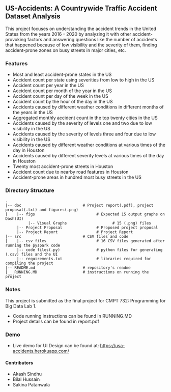 ## US-Accidents: A Countrywide Traffic Accident Dataset Analysis

This project focuses on understanding the accident trends in the United States from the years 2016 - 2020 by analyzing it with other accident-provoking factors and answering questions like the number of accidents that happened because of low visibility and the severity of them, finding accident-prone zones on busy streets in major cities, etc. 

### Features

- Most and least accident-prone states in the US
- Accident count per state using severities from low to high in the US
- Accident count per year in the US
- Accident count per month of the year in the US
- Accident count per day of the week in the US
- Accident count by the hour of the day in the US
- Accidents caused by different weather conditions in different months of the years in the US
- Aggregated monthly accident count in the top twenty cities in the US
- Accidents caused by the severity of levels one and two due to low visibility in the US
- Accidents caused by the severity of levels three and four due to low visibility in the US
- Accidents caused by different weather conditions at various times of the day in Houston
- Accidents caused by different severity levels at various times of the day in Houston
- Twenty most accident-prone streets in Houston
- Accident count due to nearby road features in Houston
- Accident-prone areas in hundred most busy streets in the US

### Directory Structure

    .
    |-- doc                           # Project report(.pdf), project proposal(.txt) and figures(.png)
    |    |-- figs                           # Expected 15 output graphs on Dash(UI)
              |-- Visual Graphs                    # 15 (.png) files       
         |-- Project Proposal               # Proposed project proposal
         |-- Project Report                 # Project Report
    |-- src                           # CSV files and code
    |    |-- csv_files                      # 16 CSV files generated after running the pyspark code 
         |-- code files(.py)                # python files for generating (.csv) files and the UI
         |-- requirements.txt               # libraries required for compiling the project
    |-- README.md                     # repository's readme
    |__ RUNNING.MD                    # instructions on running the project

### Notes
This project is submitted as the final project for CMPT 732: Programming for Big Data Lab 1.
- Code running instructions can be found in RUNNING.MD
- Project details can be found in report.pdf

### Demo
- Live demo for UI Design can be found at: https://usa-accidents.herokuapp.com/

#### Contributors

- Akash Sindhu
- Bilal Hussain
- Sakina Patanwala
